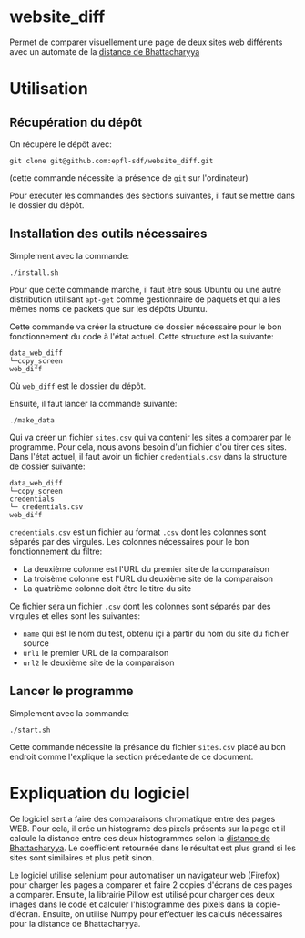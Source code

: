 # website_diff
Permet de comparer visuellement une page de deux sites web différents avec un 
automate de la [distance de Bhattacharyya](https://fr.wikipedia.org/wiki/Distance_de_Bhattacharyya)

# Utilisation

## Récupération du dépôt
On récupère le dépôt avec:
```
git clone git@github.com:epfl-sdf/website_diff.git
```
(cette commande nécessite la présence de `git` sur l'ordinateur)

Pour executer les commandes des sections suivantes, il faut se mettre dans
le dossier du dépôt.

## Installation des outils nécessaires
Simplement avec la commande:
```
./install.sh
```
Pour que cette commande marche, il faut être sous Ubuntu ou une autre
distribution utilisant `apt-get` comme gestionnaire de paquets et qui a les
mêmes noms de packets que sur les dépôts Ubuntu.

Cette commande va créer la structure de dossier nécessaire pour le bon
fonctionnement du code à l'état actuel. Cette structure est la suivante:

```
data_web_diff
└─copy_screen
web_diff
```
Où `web_diff` est le dossier du dépôt.

Ensuite, il faut lancer la commande suivante:
```
./make_data
```

Qui va créer un fichier `sites.csv` qui va contenir les sites a comparer
par le programme. Pour cela, nous avons besoin d'un fichier d'où tirer ces
sites. Dans l'état actuel, il faut avoir un fichier `credentials.csv`
dans la structure de dossier suivante:
```
data_web_diff
└─copy_screen
credentials
└─ credentials.csv
web_diff
```
`credentials.csv` est un fichier au format `.csv` dont les colonnes sont 
séparés par des virgules. Les colonnes nécessaires pour le bon fonctionnement 
du filtre:
* La deuxième colonne est l'URL du premier site de la comparaison
* La troisème colonne est l'URL du deuxième site de la comparaison
* La quatrième colonne doit être le titre du site

Ce fichier sera un fichier `.csv` dont les colonnes sont séparés par des virgules et
elles sont les suivantes:
* `name` qui est le nom du test, obtenu içi à partir du nom du site du
  fichier source
* `url1` le premier URL de la comparaison
* `url2` le deuxième site de la comparaison

## Lancer le programme
Simplement avec la commande:
```
./start.sh
```
Cette commande nécessite la présance du fichier `sites.csv` placé au bon
endroit comme l'explique la section précedante de ce document.

# Expliquation du logiciel

Ce logiciel sert a faire des comparaisons chromatique entre des pages WEB. Pour
cela, il crée un histograme des pixels présents sur la page et il calcule la
distance entre ces deux histogrammes selon la [distance de Bhattacharyya](https://fr.wikipedia.org/wiki/Distance_de_Bhattacharyya).
Le coefficient retournée dans le résultat est plus grand si les sites sont similaires
et plus petit sinon.

Le logiciel utilise selenium pour automatiser un navigateur web (Firefox) pour
charger les pages a comparer et faire 2 copies d'écrans de ces pages a comparer.
Ensuite, la librairie Pillow est utilisé pour charger ces deux images dans le code
et calculer l'histogramme des pixels dans la copie-d'écran. Ensuite, on utilise Numpy
pour effectuer les calculs nécessaires pour la distance de Bhattacharyya.
